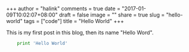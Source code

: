 +++
author = "halink"
comments = true
date = "2017-01-09T10:02:07+08:00"
draft = false
image = ""
share = true
slug = "hello-world"
tags = ["code"]
title = "Hello World"
+++

This is my first post in this blog, then its name "Hello Word".

```python
	print 'Hello World'

```

